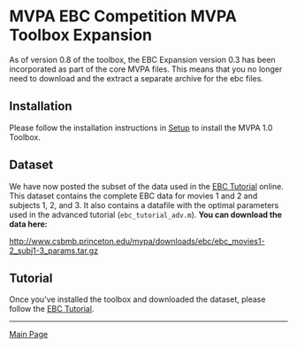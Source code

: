 # MVPA EBC Competition MVPA Toolbox Expansion #

As of version 0.8 of the toolbox, the EBC Expansion version 0.3 has been incorporated as part of the core MVPA files.  This means that you no longer need to download and the extract a separate archive for the ebc files.

## Installation ##

Please follow the installation instructions in [Setup](Setup.md) to install the MVPA 1.0 Toolbox.

## Dataset ##

We have now posted the subset of the data used in the [EBC Tutorial](TutorialEBC.md) online.  This dataset contains the complete EBC data for movies 1 and 2 and subjects 1, 2, and 3.  It also contains a datafile with the optimal parameters used in the advanced tutorial (`ebc_tutorial_adv.m`).  **You can download the data here:**

http://www.csbmb.princeton.edu/mvpa/downloads/ebc/ebc_movies1-2_subj1-3_params.tar.gz

## Tutorial ##

Once you've installed the toolbox and downloaded the dataset, please follow the [EBC Tutorial](TutorialEBC.md).


---

[Main Page](Main.md)